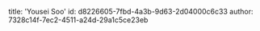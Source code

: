 title: 'Yousei Soo'
id: d8226605-7fbd-4a3b-9d63-2d04000c6c33
author: 7328c14f-7ec2-4511-a24d-29a1c5ce23eb
